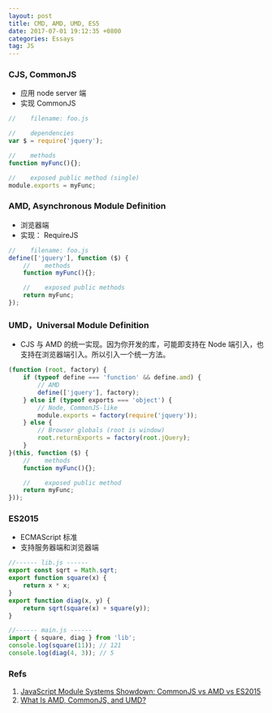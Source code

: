```yaml
---
layout: post
title: CMD, AMD, UMD, ES5
date: 2017-07-01 19:12:35 +0800
categories: Essays
tag: JS
---
```

### CJS, CommonJS

- 应用 node server 端
- 实现 CommonJS

```javascript
//    filename: foo.js

//    dependencies
var $ = require('jquery');

//    methods
function myFunc(){};

//    exposed public method (single)
module.exports = myFunc;
```

### AMD, Asynchronous Module Definition

- 浏览器端
- 实现： RequireJS

```javascript
//    filename: foo.js
define(['jquery'], function ($) {
    //    methods
    function myFunc(){};

    //    exposed public methods
    return myFunc;
});
```

### UMD，Universal Module Definition 

- CJS 与 AMD 的统一实现。因为你开发的库，可能即支持在 Node 端引入，也支持在浏览器端引入。所以引入一个统一方法。

```javascript
(function (root, factory) {
    if (typeof define === 'function' && define.amd) {
        // AMD
        define(['jquery'], factory);
    } else if (typeof exports === 'object') {
        // Node, CommonJS-like
        module.exports = factory(require('jquery'));
    } else {
        // Browser globals (root is window)
        root.returnExports = factory(root.jQuery);
    }
}(this, function ($) {
    //    methods
    function myFunc(){};

    //    exposed public method
    return myFunc;
}));
```

### ES2015

- ECMAScript 标准
- 支持服务器端和浏览器端

```javascript
//------ lib.js ------
export const sqrt = Math.sqrt;
export function square(x) {
    return x * x;
}
export function diag(x, y) {
    return sqrt(square(x) + square(y));
}

//------ main.js ------
import { square, diag } from 'lib';
console.log(square(11)); // 121
console.log(diag(4, 3)); // 5
```

### Refs

1. [JavaScript Module Systems Showdown: CommonJS vs AMD vs ES2015](https://auth0.com/blog/javascript-module-systems-showdown/)
2. [What Is AMD, CommonJS, and UMD?](https://www.davidbcalhoun.com/2014/what-is-amd-commonjs-and-umd/)


